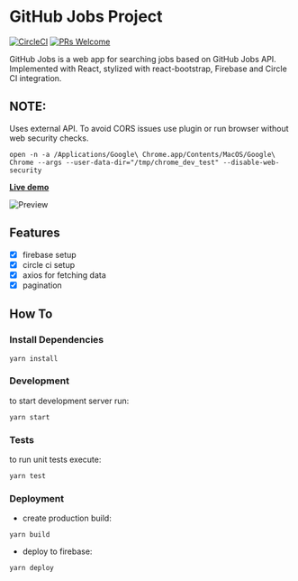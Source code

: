 # GitHub Jobs Project
[![CircleCI](https://circleci.com/gh/chornaya-com/github-jobs/tree/master.svg?style=svg)](https://circleci.com/gh/chornaya-com/github-jobs/tree/master)
[![PRs Welcome](https://img.shields.io/badge/PRs-welcome-brightgreen.svg)](#)

GitHub Jobs is a web app for searching jobs based on GitHub Jobs API.
Implemented with React, stylized with react-bootstrap, Firebase and Circle CI integration.

## NOTE: 
Uses external API. To avoid CORS issues use plugin or run browser without web security checks.
```
open -n -a /Applications/Google\ Chrome.app/Contents/MacOS/Google\ Chrome --args --user-data-dir="/tmp/chrome_dev_test" --disable-web-security
```

[**Live demo**](https://github-jobs-861b5.web.app/)

![Preview](https://user-images.githubusercontent.com/61564546/107790967-4dca2400-6d4b-11eb-9fc4-e35048574081.png)

## Features

- [x] firebase setup
- [x] circle ci setup
- [x] axios for fetching data
- [x] pagination

## How To
### Install Dependencies
```
yarn install
```
### Development
to start development server run:
```
yarn start
```
### Tests
to run unit tests execute:
```
yarn test
```
### Deployment
- create production build:
```
yarn build
```
- deploy to firebase:
```
yarn deploy
```

